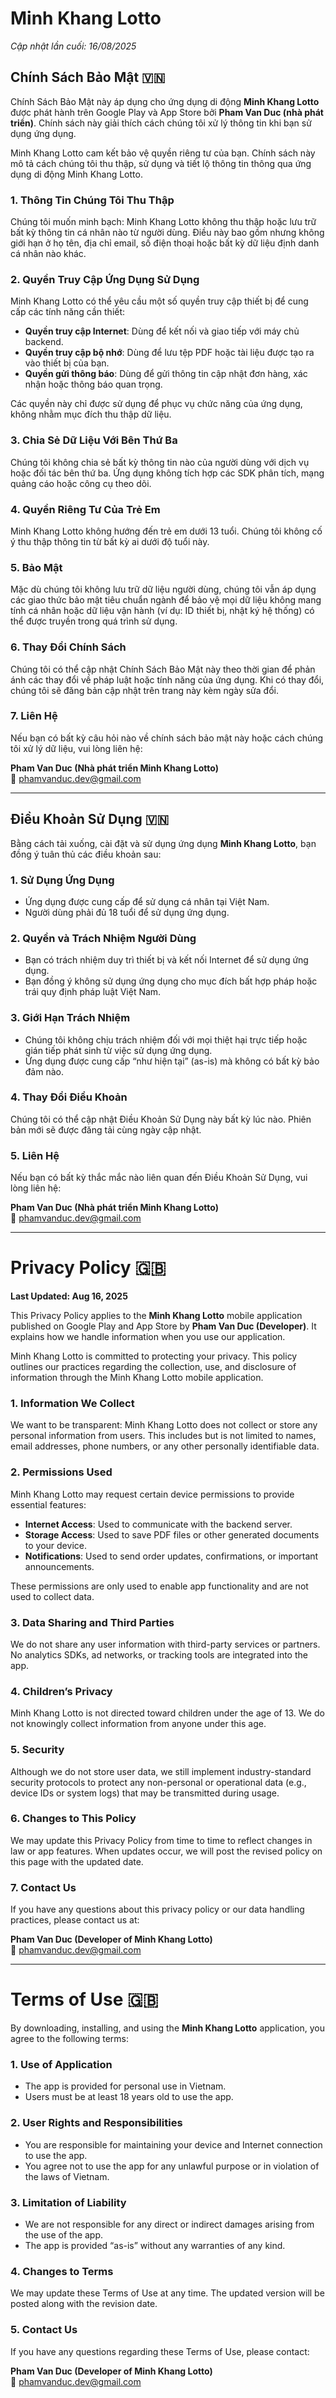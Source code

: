 # Minh Khang Lotto
*Cập nhật lần cuối: 16/08/2025*

## Chính Sách Bảo Mật 🇻🇳

Chính Sách Bảo Mật này áp dụng cho ứng dụng di động **Minh Khang Lotto** được phát hành trên Google Play và App Store bởi **Pham Van Duc (nhà phát triển)**. Chính sách này giải thích cách chúng tôi xử lý thông tin khi bạn sử dụng ứng dụng.

Minh Khang Lotto cam kết bảo vệ quyền riêng tư của bạn. Chính sách này mô tả cách chúng tôi thu thập, sử dụng và tiết lộ thông tin thông qua ứng dụng di động Minh Khang Lotto.

### 1. Thông Tin Chúng Tôi Thu Thập
Chúng tôi muốn minh bạch: Minh Khang Lotto không thu thập hoặc lưu trữ bất kỳ thông tin cá nhân nào từ người dùng. Điều này bao gồm nhưng không giới hạn ở họ tên, địa chỉ email, số điện thoại hoặc bất kỳ dữ liệu định danh cá nhân nào khác.

### 2. Quyền Truy Cập Ứng Dụng Sử Dụng
Minh Khang Lotto có thể yêu cầu một số quyền truy cập thiết bị để cung cấp các tính năng cần thiết:
- **Quyền truy cập Internet**: Dùng để kết nối và giao tiếp với máy chủ backend.  
- **Quyền truy cập bộ nhớ**: Dùng để lưu tệp PDF hoặc tài liệu được tạo ra vào thiết bị của bạn.  
- **Quyền gửi thông báo**: Dùng để gửi thông tin cập nhật đơn hàng, xác nhận hoặc thông báo quan trọng.  

Các quyền này chỉ được sử dụng để phục vụ chức năng của ứng dụng, không nhằm mục đích thu thập dữ liệu.

### 3. Chia Sẻ Dữ Liệu Với Bên Thứ Ba
Chúng tôi không chia sẻ bất kỳ thông tin nào của người dùng với dịch vụ hoặc đối tác bên thứ ba. Ứng dụng không tích hợp các SDK phân tích, mạng quảng cáo hoặc công cụ theo dõi.

### 4. Quyền Riêng Tư Của Trẻ Em
Minh Khang Lotto không hướng đến trẻ em dưới 13 tuổi. Chúng tôi không cố ý thu thập thông tin từ bất kỳ ai dưới độ tuổi này.

### 5. Bảo Mật
Mặc dù chúng tôi không lưu trữ dữ liệu người dùng, chúng tôi vẫn áp dụng các giao thức bảo mật tiêu chuẩn ngành để bảo vệ mọi dữ liệu không mang tính cá nhân hoặc dữ liệu vận hành (ví dụ: ID thiết bị, nhật ký hệ thống) có thể được truyền trong quá trình sử dụng.

### 6. Thay Đổi Chính Sách
Chúng tôi có thể cập nhật Chính Sách Bảo Mật này theo thời gian để phản ánh các thay đổi về pháp luật hoặc tính năng của ứng dụng. Khi có thay đổi, chúng tôi sẽ đăng bản cập nhật trên trang này kèm ngày sửa đổi.

### 7. Liên Hệ
Nếu bạn có bất kỳ câu hỏi nào về chính sách bảo mật này hoặc cách chúng tôi xử lý dữ liệu, vui lòng liên hệ:

**Pham Van Duc (Nhà phát triển Minh Khang Lotto)**  
📧 phamvanduc.dev@gmail.com


---

## Điều Khoản Sử Dụng 🇻🇳

Bằng cách tải xuống, cài đặt và sử dụng ứng dụng **Minh Khang Lotto**, bạn đồng ý tuân thủ các điều khoản sau:

### 1. Sử Dụng Ứng Dụng
- Ứng dụng được cung cấp để sử dụng cá nhân tại Việt Nam.  
- Người dùng phải đủ 18 tuổi để sử dụng ứng dụng.  

### 2. Quyền và Trách Nhiệm Người Dùng
- Bạn có trách nhiệm duy trì thiết bị và kết nối Internet để sử dụng ứng dụng.  
- Bạn đồng ý không sử dụng ứng dụng cho mục đích bất hợp pháp hoặc trái quy định pháp luật Việt Nam.  

### 3. Giới Hạn Trách Nhiệm
- Chúng tôi không chịu trách nhiệm đối với mọi thiệt hại trực tiếp hoặc gián tiếp phát sinh từ việc sử dụng ứng dụng.  
- Ứng dụng được cung cấp “như hiện tại” (as-is) mà không có bất kỳ bảo đảm nào.  

### 4. Thay Đổi Điều Khoản
Chúng tôi có thể cập nhật Điều Khoản Sử Dụng này bất kỳ lúc nào. Phiên bản mới sẽ được đăng tải cùng ngày cập nhật.

### 5. Liên Hệ
Nếu bạn có bất kỳ thắc mắc nào liên quan đến Điều Khoản Sử Dụng, vui lòng liên hệ:

**Pham Van Duc (Nhà phát triển Minh Khang Lotto)**  
📧 phamvanduc.dev@gmail.com


---

# Privacy Policy 🇬🇧

**Last Updated: Aug 16, 2025**

This Privacy Policy applies to the **Minh Khang Lotto** mobile application published on Google Play and App Store by **Pham Van Duc (Developer)**. It explains how we handle information when you use our application.

Minh Khang Lotto is committed to protecting your privacy. This policy outlines our practices regarding the collection, use, and disclosure of information through the Minh Khang Lotto mobile application.

### 1. Information We Collect
We want to be transparent: Minh Khang Lotto does not collect or store any personal information from users. This includes but is not limited to names, email addresses, phone numbers, or any other personally identifiable data.

### 2. Permissions Used
Minh Khang Lotto may request certain device permissions to provide essential features:
- **Internet Access**: Used to communicate with the backend server.  
- **Storage Access**: Used to save PDF files or other generated documents to your device.  
- **Notifications**: Used to send order updates, confirmations, or important announcements.  

These permissions are only used to enable app functionality and are not used to collect data.

### 3. Data Sharing and Third Parties
We do not share any user information with third-party services or partners. No analytics SDKs, ad networks, or tracking tools are integrated into the app.

### 4. Children’s Privacy
Minh Khang Lotto is not directed toward children under the age of 13. We do not knowingly collect information from anyone under this age.

### 5. Security
Although we do not store user data, we still implement industry-standard security protocols to protect any non-personal or operational data (e.g., device IDs or system logs) that may be transmitted during usage.

### 6. Changes to This Policy
We may update this Privacy Policy from time to time to reflect changes in law or app features. When updates occur, we will post the revised policy on this page with the updated date.

### 7. Contact Us
If you have any questions about this privacy policy or our data handling practices, please contact us at:

**Pham Van Duc (Developer of Minh Khang Lotto)**  
📧 phamvanduc.dev@gmail.com


---

# Terms of Use 🇬🇧

By downloading, installing, and using the **Minh Khang Lotto** application, you agree to the following terms:

### 1. Use of Application
- The app is provided for personal use in Vietnam.  
- Users must be at least 18 years old to use the app.  

### 2. User Rights and Responsibilities
- You are responsible for maintaining your device and Internet connection to use the app.  
- You agree not to use the app for any unlawful purpose or in violation of the laws of Vietnam.  

### 3. Limitation of Liability
- We are not responsible for any direct or indirect damages arising from the use of the app.  
- The app is provided “as-is” without any warranties of any kind.  

### 4. Changes to Terms
We may update these Terms of Use at any time. The updated version will be posted along with the revision date.

### 5. Contact Us
If you have any questions regarding these Terms of Use, please contact:

**Pham Van Duc (Developer of Minh Khang Lotto)**  
📧 phamvanduc.dev@gmail.com
